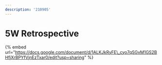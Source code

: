 ```yaml
---
description: '210905'
---
```


# 5W Retrospective

{% embed url="https://docs.google.com/document/d/1ALKJkRyFE\_cyo7qSGvM1GS2BHfjXrBPYfVjnEzTxar0/edit?usp=sharing" %}




